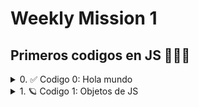 # Weekly Mission 1
## Primeros codigos en JS 👨🏻‍💻

<details>
  <summary> 0. ✅ Codigo 0: Hola mundo  </summary>
  
  ![Hola mundo](https://user-images.githubusercontent.com/99302791/170813868-1a5d2658-2ba2-4c79-9244-faccc0724f85.png)
  
  ### Ejercicio 💻
  > En esta practica de introducción, creé un documento js cuyo contenido es el siguiente. 
  
  ``` js
  console.log("Hola LaunchX desde Node JS")
  ```
  
  ### Resultado 📑
  A la hora de ejecutar el codigo, la consola imprime lo siguiente
  ![Hola mundo_1](https://user-images.githubusercontent.com/99302791/170814378-bbc2e331-8d0a-403f-9dd7-9daf3badd0a9.png)
  
  ### Evidencia 🔗
  <a href="https://github.com/RIvanCF/playbook/blob/main/weekly_mission_1/hello.js"><img src="https://img.shields.io/badge/Practica%200-Hola-green"></a>
  
  ### Video 🎥
  
  ![test](https://user-images.githubusercontent.com/99302791/170816459-960dd58c-b7cb-4e9f-8de3-2c046988c291.gif)

</details>

<details>
  <summary> 1. 🪐 Codigo 1: Objetos de JS</summary>
  
  ### Ejercicio 💻
  > 1. Crea una carpeta llamada "example1" dentro de la carpeta "weekly_mission_1".
  > 2. Copia el contenido y crea una archivo llamado "main. js" dentro de esta carpeta. 
  > 3. Ejecuta el siguiente comando: `node main.js`
  > 4. Este código tambien puede ser probado desde la consola de JavaScript del navegador. 
  
`main.js`
  ```javascript
// 1. Creación de un objeto con propiedades
  
let myCar = new Object(); // Creación de un objeto
myCar.make = 'Ford'; // Guardando un valor dentro del objeto creado
myCar.model = 'Mustang';
myCar.year = 1969;
  
console.log(myCar) // Imprimiendo objeto
  
// 2. Declaración de un objeto con variables locales y públicas
const myModule = (() => {
  
// Variables de contexto local
  const privateFoo = "Soy un valor privado, solo me usan dentro de este objeto"
  const privateBar = [1,2,3,4]
  const baz = "Soy un valor que va a ser expuesto"
  
// Variable para guardar las variables locales
  const exported = {
    publicFoo: "Valor público, pueden verme desde donde me llamen",
    publicBar: "Otro valor público",
		publicBaz: baz
  }
  
// Exposición de variables locales
  return exported
})()
  
console.log(myModule)
 ```

### Código 
  
  ![Codigo_1 1_LaunchX](https://user-images.githubusercontent.com/99302791/175697987-26c0fc5f-358b-406e-b2b6-b882f1da53a9.png)
  
### Resultados 
  
![Codigo_1 1_LaunchX_1](https://user-images.githubusercontent.com/99302791/175698657-fe68ab89-282e-4ea8-adca-91fe19d23dc1.png)

  
  
